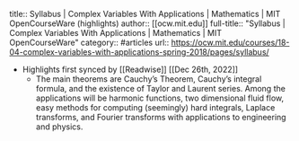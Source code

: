 title:: Syllabus | Complex Variables With Applications  | Mathematics | MIT OpenCourseWare (highlights)
author:: [[ocw.mit.edu]]
full-title:: "Syllabus | Complex Variables With Applications  | Mathematics | MIT OpenCourseWare"
category:: #articles
url:: https://ocw.mit.edu/courses/18-04-complex-variables-with-applications-spring-2018/pages/syllabus/

- Highlights first synced by [[Readwise]] [[Dec 26th, 2022]]
	- The main theorems are Cauchy’s Theorem, Cauchy’s integral formula, and the existence of Taylor and Laurent series. Among the applications will be harmonic functions, two dimensional fluid flow, easy methods for computing (seemingly) hard integrals, Laplace transforms, and Fourier transforms with applications to engineering and physics.
